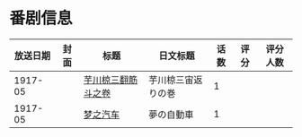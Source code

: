 # 番剧信息

|放送日期|封面|标题|日文标题|话数|评分|评分人数|
|---|---|---|---|---|---|---|
|1917-05||[芋川椋三翻筋斗之卷](https://bangumi.tv/subject/258841)|芋川椋三宙返りの巻|1|||
|1917-05||[梦之汽车](https://bangumi.tv/subject/258908)|夢の自動車|1|||
